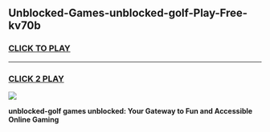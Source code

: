
## Unblocked-Games-unblocked-golf-Play-Free-kv70b
<h3>
<a href="https://premium76.site?title=unblocked-golf&ref=21A">CLICK TO PLAY</a></h3>
<hr>

<h3>
<a href="https://premium76.site?title=unblocked-golf&ref=21A">CLICK 2 PLAY</a>
  
</h3>

<a href="https://premium76.site?title=unblocked-golf&ref=21A"><img src="https://clearcache.store/games.png"></a>


**unblocked-golf games unblocked: Your Gateway to Fun and Accessible Online Gaming**
